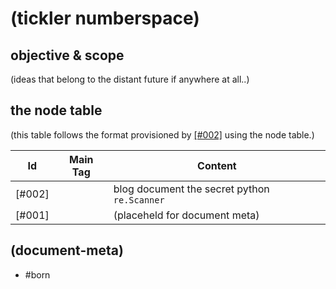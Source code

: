 # (tickler numberspace)

## objective & scope

(ideas that belong to the distant future if anywhere at all..)





## the node table

(this table follows the format provisioned by [\[#002\]] using the node table.)

|Id                         | Main Tag | Content
|---------------------------|:-----:|-
|[#002]                     |       | blog document the secret python `re.Scanner`
|[#001]                     |       | (placeheld for document meta)



[\[#002\]]: doc/002-using-the-node-table.md


## (document-meta)

  - #born
